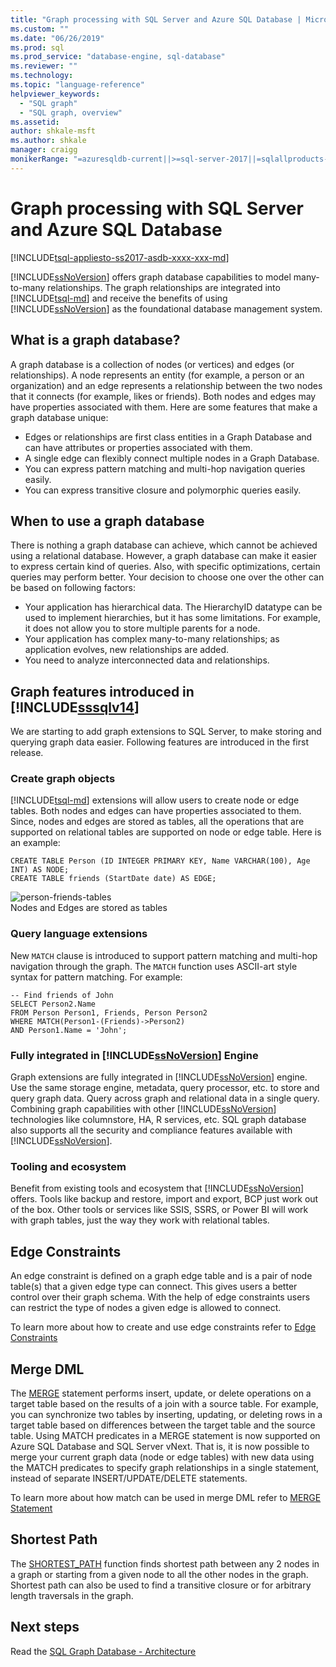 ```yaml
---
title: "Graph processing with SQL Server and Azure SQL Database | Microsoft Docs"
ms.custom: ""
ms.date: "06/26/2019"
ms.prod: sql
ms.prod_service: "database-engine, sql-database"
ms.reviewer: ""
ms.technology: 
ms.topic: "language-reference"
helpviewer_keywords: 
  - "SQL graph"
  - "SQL graph, overview"
ms.assetid: 
author: shkale-msft
ms.author: shkale
manager: craigg
monikerRange: "=azuresqldb-current||>=sql-server-2017||=sqlallproducts-allversions||>=sql-server-linux-2017||=azuresqldb-mi-current"
---
```

# Graph processing with SQL Server and Azure SQL Database
[!INCLUDE[tsql-appliesto-ss2017-asdb-xxxx-xxx-md](../../includes/tsql-appliesto-ss2017-asdb-xxxx-xxx-md.md)]

[!INCLUDE[ssNoVersion](../../includes/ssnoversion-md.md)] offers graph database capabilities to model many-to-many relationships. The graph relationships are integrated into [!INCLUDE[tsql-md](../../includes/tsql-md.md)] and receive the benefits of using [!INCLUDE[ssNoVersion](../../includes/ssnoversion-md.md)] as the foundational database management system.


## What is a graph database?  
A graph database is a collection of nodes (or vertices) and edges (or relationships). A node represents an entity (for example, a person or an organization) and an edge represents a relationship between the two nodes that it connects (for example, likes or friends). Both nodes and edges may have properties associated with them. Here are some features that make a graph database unique:  
-	Edges or relationships are first class entities in a Graph Database and can have attributes or properties associated with them. 
-	A single edge can flexibly connect multiple nodes in a Graph Database.
-	You can express pattern matching and multi-hop navigation queries easily.
-	You can express transitive closure and polymorphic queries easily.

## When to use a graph database

There is nothing a graph database can achieve, which cannot be achieved using a relational database. However, a graph database can make it easier to express certain kind of queries. Also, with specific optimizations, certain queries may perform better. Your decision to choose one over the other can be based on following factors:  
-	Your application has hierarchical data. The HierarchyID datatype can be used to implement hierarchies, but it has some limitations. For example, it does not allow you to store multiple parents for a node.
-	Your application has complex many-to-many relationships; as application evolves, new relationships are added.
-	You need to analyze interconnected data and relationships.

## Graph features introduced in [!INCLUDE[sssqlv14](../../includes/sssqlv14-md.md)] 
We are starting to add graph extensions to SQL Server, to make storing and querying graph data easier. Following features are introduced in the first release. 


### Create graph objects
[!INCLUDE[tsql-md](../../includes/tsql-md.md)] extensions will allow users to create node or edge tables. Both nodes and edges can have properties associated to them. Since, nodes and edges are stored as tables, all the operations that are supported on relational tables are supported on node or edge table. Here is an example:  

```   
CREATE TABLE Person (ID INTEGER PRIMARY KEY, Name VARCHAR(100), Age INT) AS NODE;
CREATE TABLE friends (StartDate date) AS EDGE;
```   

![person-friends-tables](../../relational-databases/graphs/media/person-friends-tables.png "Person node and friends edge tables")  
Nodes and Edges are stored as tables  

### Query language extensions  
New `MATCH` clause is introduced to support pattern matching and multi-hop navigation through the graph. The `MATCH` function uses ASCII-art style syntax for pattern matching. For example:  

```   
-- Find friends of John
SELECT Person2.Name 
FROM Person Person1, Friends, Person Person2
WHERE MATCH(Person1-(Friends)->Person2)
AND Person1.Name = 'John';
```   
 
### Fully integrated in [!INCLUDE[ssNoVersion](../../includes/ssnoversion-md.md)] Engine 
Graph extensions are fully integrated in [!INCLUDE[ssNoVersion](../../includes/ssnoversion-md.md)] engine. Use the same storage engine, metadata, query processor, etc. to store and query graph data. Query across graph and relational data in a single query. Combining graph capabilities with other [!INCLUDE[ssNoVersion](../../includes/ssnoversion-md.md)] technologies like columnstore, HA, R services, etc. SQL graph database also supports all the security and compliance features available with [!INCLUDE[ssNoVersion](../../includes/ssnoversion-md.md)].
 
### Tooling and ecosystem

Benefit from existing tools and ecosystem that [!INCLUDE[ssNoVersion](../../includes/ssnoversion-md.md)] offers. Tools like backup and restore, import and export, BCP just work out of the box. Other tools or services like SSIS, SSRS, or Power BI will work with graph tables, just the way they work with relational tables.

## Edge Constraints
An edge constraint is defined on a graph edge table and is a pair of node table(s) that a given edge type can connect. This gives users a better control over their graph schema. With the help of edge constraints users can restrict the type of nodes a given edge is allowed to connect. 

To learn more about how to create and use edge constraints refer to [Edge Constraints](../../relational-databases/tables/graph-edge-constraints.md)

## Merge DML 
The [MERGE](../../t-sql/statements/merge-transact-sql.md) statement performs insert, update, or delete operations on a target table based on the results of a join with a source table. For example, you can synchronize two tables by inserting, updating, or deleting rows in a target table based on differences between the target table and the source table. Using MATCH predicates in a MERGE statement is now supported on Azure SQL Database and SQL Server vNext. That is, it is now possible to merge your current graph data (node or edge tables) with new data using the MATCH predicates to specify graph relationships in a single statement, instead of separate INSERT/UPDATE/DELETE statements.

To learn more about how match can be used in merge DML refer to [MERGE Statement](../../t-sql/statements/merge-transact-sql.md)

## Shortest Path
The [SHORTEST_PATH](./sql-graph-shortest-path.md) function finds shortest path between any 2 nodes in a graph or starting from a given node to all the other nodes in the graph. Shortest path can also be used to find a transitive closure or for arbitrary length traversals in the graph. 

 ## Next steps  
Read the [SQL Graph Database - Architecture](./sql-graph-architecture.md)
   

